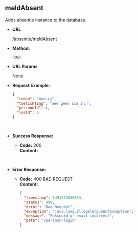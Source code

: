 meldAbsent
----

Adds absentie instance to the database.

* **URL**

  /absentie/meldAbsent

* **Method:**

  `POST` 

* **URL Params**

   None

* **Request Example:**

  ```json
  {
  	"reden": "overig",
  	"toelichting": "nee geen zin in.",
  	"persoonId": 4,
  	"lesId": 6
  }
  ```

  ​

* **Success Response:**

  * **Code:** 200 <br />
    **Content:** 

    ​

* **Error Response:**

  * **Code:** 400 BAD REQUEST <br />
    **Content:**

    ```json
    {
      "timestamp": 1491513650053,
      "status": 400,
      "error": "Bad Request",
      "exception": "java.lang.IllegalArgumentException",
      "message": "Password or email incorrect",
      "path": "/persoon/login"
    }
    ```
